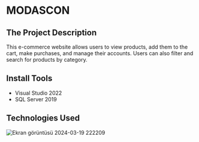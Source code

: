 # MODASCON

## The Project Description
This e-commerce website allows users to view products, add them to the cart, make purchases, and manage their accounts. Users can also filter and search for products by category.

## Install Tools 
- Visual Studio 2022
- SQL Server 2019

## Technologies Used
![Ekran görüntüsü 2024-03-19 222209](https://github.com/serkancelen/Modascon/assets/139682589/d22f310f-d306-4fbf-8a50-14c34966bac0)
